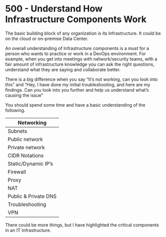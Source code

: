 # 500 - Understand How Infrastructure Components Work

The basic building block of any organization is its Infrastructure. It could be on the cloud or on-premise Data Center.

An overall understanding of Infrastructure components is a must for a person who wants to practice or work in a DevOps environment. For example, when you get into meetings with network/security teams, with a fair amount of infrastructure knowledge you can ask the right questions, understand what they are saying and collaborate better.

There is a big difference when you say “It’s not working, can you look into this” and “Hey, I have done my initial troubleshooting, and here are my findings. Can you look into you further and help us understand what’s causing the issue”

You should spend some time and have a basic understanding of the following.

| Networking |
| --- |
| Subnets |
| Public network |
| Private network |
| CIDR Notations |
| Static/Dynamic IP’s |
| Firewall |
| Proxy |
| NAT |
| Public & Private DNS |
| Troubleshooting |
| VPN |



There could be more things, but I have highlighted the critical components in an IT Infrastructure.
